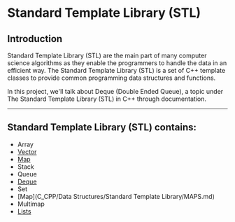 # Standard Template Library (STL)

## Introduction
<p> Standard Template Library (STL) are the main part of many computer science algorithms as they enable the programmers to handle the data in an efficient way. The Standard Template Library (STL) is a set of C++ template classes to provide common programming data structures and functions.

In this project, we'll talk about Deque (Double Ended Queue), a topic under The Standard Template Library (STL) in C++ through documentation. </p>

<hr>

## Standard Template Library (STL) contains:

- Array
- [Vector](Vector)
- [Map](Maps.md)
- Stack
- Queue
- [Deque](Deque)
- Set
- [Map](C_CPP/Data Structures/Standard Template Library/MAPS.md)
- Multimap
- [Lists](STL-LISTS.md)

